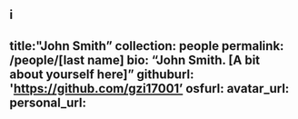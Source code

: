 i
---
title:"John Smith”
collection: people
permalink: /people/[last name]
bio: “<b>John Smith</b>. [A bit about yourself here]”
githuburl: 'https://github.com/gzi17001’
osfurl:
avatar_url:
personal_url:
---
